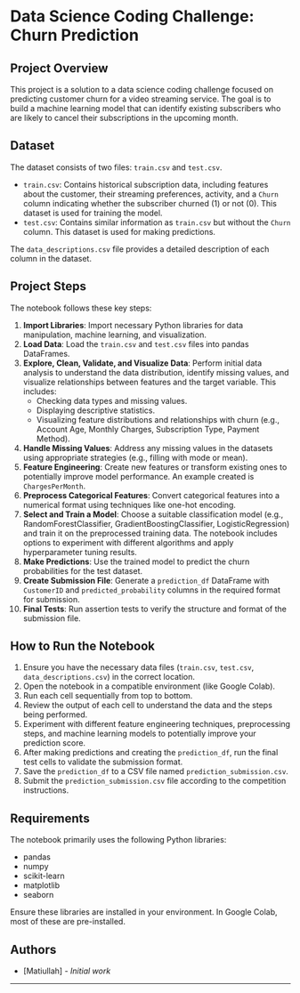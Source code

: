 # Data Science Coding Challenge: Churn Prediction

## Project Overview

This project is a solution to a data science coding challenge focused on predicting customer churn for a video streaming service. The goal is to build a machine learning model that can identify existing subscribers who are likely to cancel their subscriptions in the upcoming month.

## Dataset

The dataset consists of two files: `train.csv` and `test.csv`.

*   `train.csv`: Contains historical subscription data, including features about the customer, their streaming preferences, activity, and a `Churn` column indicating whether the subscriber churned (1) or not (0). This dataset is used for training the model.
*   `test.csv`: Contains similar information as `train.csv` but without the `Churn` column. This dataset is used for making predictions.

The `data_descriptions.csv` file provides a detailed description of each column in the dataset.

## Project Steps

The notebook follows these key steps:

1.  **Import Libraries**: Import necessary Python libraries for data manipulation, machine learning, and visualization.
2.  **Load Data**: Load the `train.csv` and `test.csv` files into pandas DataFrames.
3.  **Explore, Clean, Validate, and Visualize Data**: Perform initial data analysis to understand the data distribution, identify missing values, and visualize relationships between features and the target variable. This includes:
    *   Checking data types and missing values.
    *   Displaying descriptive statistics.
    *   Visualizing feature distributions and relationships with churn (e.g., Account Age, Monthly Charges, Subscription Type, Payment Method).
4.  **Handle Missing Values**: Address any missing values in the datasets using appropriate strategies (e.g., filling with mode or mean).
5.  **Feature Engineering**: Create new features or transform existing ones to potentially improve model performance. An example created is `ChargesPerMonth`.
6.  **Preprocess Categorical Features**: Convert categorical features into a numerical format using techniques like one-hot encoding.
7.  **Select and Train a Model**: Choose a suitable classification model (e.g., RandomForestClassifier, GradientBoostingClassifier, LogisticRegression) and train it on the preprocessed training data. The notebook includes options to experiment with different algorithms and apply hyperparameter tuning results.
8.  **Make Predictions**: Use the trained model to predict the churn probabilities for the test dataset.
9.  **Create Submission File**: Generate a `prediction_df` DataFrame with `CustomerID` and `predicted_probability` columns in the required format for submission.
10. **Final Tests**: Run assertion tests to verify the structure and format of the submission file.

## How to Run the Notebook

1.  Ensure you have the necessary data files (`train.csv`, `test.csv`, `data_descriptions.csv`) in the correct location.
2.  Open the notebook in a compatible environment (like Google Colab).
3.  Run each cell sequentially from top to bottom.
4.  Review the output of each cell to understand the data and the steps being performed.
5.  Experiment with different feature engineering techniques, preprocessing steps, and machine learning models to potentially improve your prediction score.
6.  After making predictions and creating the `prediction_df`, run the final test cells to validate the submission format.
7.  Save the `prediction_df` to a CSV file named `prediction_submission.csv`.
8.  Submit the `prediction_submission.csv` file according to the competition instructions.

## Requirements

The notebook primarily uses the following Python libraries:

*   pandas
*   numpy
*   scikit-learn
*   matplotlib
*   seaborn

Ensure these libraries are installed in your environment. In Google Colab, most of these are pre-installed.

## Authors

*   [Matiullah] - *Initial work*

---
